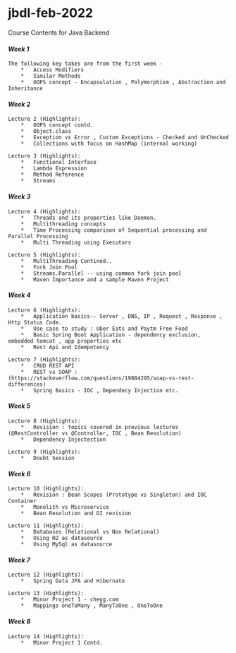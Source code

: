 # jbdl-feb-2022
Course Contents for Java Backend

#### **_Week 1_**
    The following key takes are from the first week -
        *   Access Modifiers
        *   Similar Methods
        *   OOPS concept - Encapsulation , Polymorphism , Abstraction and Inheritance

#### **_Week 2_**
    Lecture 2 (Highlights):
        *   OOPS concept contd.
        *   Object.class
        *   Exception vs Error , Custom Exceptions - Checked and UnChecked
        *   Collections with focus on HashMap (internal working)
  
    Lecture 3 (Highlights):
        *   Functional Interface
        *   Lambda Expression
        *   Method Reference
        *   Streams

#### **_Week 3_**
    Lecture 4 (Highlights):
        *   Threads and its properties like Daemon.
        *   Multithreading concepts
        *   Time Processing comparison of Sequential processing and Parallel Processing
        *   Multi Threading using Executors
  
    Lecture 5 (Highlights):
        *   MultiThreading Contined..
        *   Fork Join Pool
        *   Streams.Parallel -- using common fork join pool
        *   Maven Importance and a sample Maven Project

#### **_Week 4_**
    Lecture 6 (Highlights):
        *   Application basics-- Server , DNS, IP , Request , Response , Http Status Code.
        *   Use case to study : Uber Eats and Paytm Free Food
        *   Basic Spring Boot Application - dependency exclusion,  embedded tomcat , app properties etc
        *   Rest Api and Idempotency

    Lecture 7 (Highlights):
        *   CRUD REST API 
        *   REST vs SOAP : (https://stackoverflow.com/questions/19884295/soap-vs-rest-differences)
        *   Spring Basics - IOC , Dependecy Injection etc.

#### **_Week 5_**
    Lecture 8 (Highlights):
        *   Revision : topics covered in previous lectures (@RestController vs @Controller, IOC , Bean Resolution)
        *   Dependency Injectection

    Lecture 9 (Highlights):
        *   Doubt Session 

#### **_Week 6_**
    Lecture 10 (Highlights):
        *   Revision : Bean Scopes (Prototype vs Singleton) and IOC Container
        *   Monolith vs Microservice
        *   Bean Resolution and DI revision

    Lecture 11 (Highlights):
        *   Databases (Relational vs Non Relational)
        *   Using H2 as datasource
        *   Using MySql as datasource

#### **_Week 7_**
    Lecture 12 (Highlights):
        *   Spring Data JPA and Hibernate

    Lecture 13 (Highlights):
        *   Minor Project 1 - chegg.com
        *   Mappings oneToMany , ManyToOne , OneToOne

#### **_Week 8_**
    Lecture 14 (Highlights):
        *   Minor Project 1 Contd.
